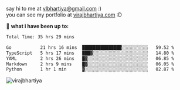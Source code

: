 say hi to me at [vlbhartiya@gmail.com](mailto:vlbhartiya@gmail.com) :)<br/>
you can see my portfolio at [virajbhartiya.com](https://virajbhartiya.com) :D<br/>


🚀 **what i have been up to:**

<!--START_SECTION:waka-->

```txt
Total Time: 35 hrs 29 mins

Go           21 hrs 16 mins  ███████████████░░░░░░░░░░   59.52 %
TypeScript   5 hrs 17 mins   ███▓░░░░░░░░░░░░░░░░░░░░░   14.80 %
YAML         2 hrs 26 mins   █▓░░░░░░░░░░░░░░░░░░░░░░░   06.85 %
Markdown     2 hrs 9 mins    █▓░░░░░░░░░░░░░░░░░░░░░░░   06.05 %
Python       1 hr 1 min      ▓░░░░░░░░░░░░░░░░░░░░░░░░   02.87 %
```

<!--END_SECTION:waka-->

<p align="left"> <img src="https://komarev.com/ghpvc/?username=virajbhartiya&color=blue" alt="virajbhartiya" /> </p>

